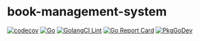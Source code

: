 # book-management-system
[![codecov](https://codecov.io/gh/muhammadhabibullah/book-management-system/branch/master/graph/badge.svg?token=HDW5B46CDO)](https://codecov.io/gh/muhammadhabibullah/book-management-system)
[![Go](https://github.com/muhammadhabibullah/book-management-system/workflows/Go/badge.svg)](https://github.com/muhammadhabibullah/book-management-system/actions?query=workflow%3AGo)
[![GolangCI Lint](https://github.com/muhammadhabibullah/book-management-system/workflows/GolangCI%20Lint/badge.svg)](https://github.com/muhammadhabibullah/book-management-system/actions?query=workflow%3A"GolangCI+Lint")
[![Go Report Card](https://goreportcard.com/badge/github.com/muhammadhabibullah/book-management-system)](https://goreportcard.com/report/github.com/muhammadhabibullah/book-management-system)
[![PkgGoDev](https://pkg.go.dev/badge/muhammadhabibullah/book-management-system)](https://pkg.go.dev/muhammadhabibullah/book-management-system)

